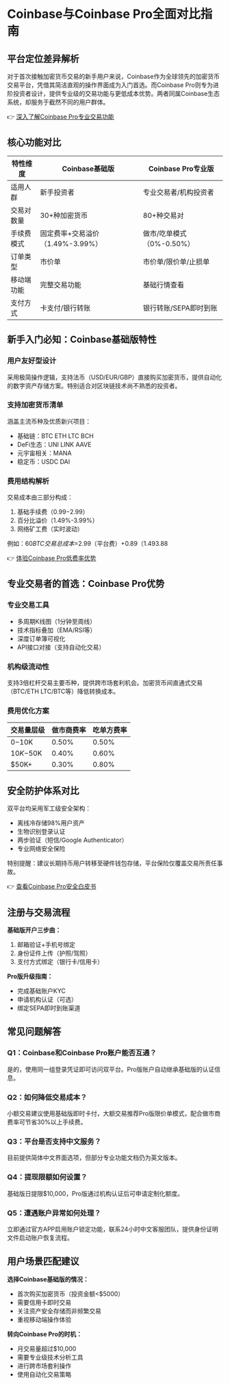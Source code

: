 # Coinbase与Coinbase Pro全面对比指南

## 平台定位差异解析

对于首次接触加密货币交易的新手用户来说，Coinbase作为全球领先的加密货币交易平台，凭借其简洁直观的操作界面成为入门首选。而Coinbase Pro则专为进阶投资者设计，提供专业级的交易功能与更低成本优势。两者同属Coinbase生态系统，却服务于截然不同的用户群体。

👉 [深入了解Coinbase Pro专业交易功能](https://bit.ly/okx_welcome)

## 核心功能对比

| 特性维度        | Coinbase基础版                | Coinbase Pro专业版            |
|-----------------|-------------------------------|-------------------------------|
| 适用人群        | 新手投资者                    | 专业交易者/机构投资者         |
| 交易对数量      | 30+种加密货币                 | 80+种交易对                   |
| 手续费模式      | 固定费率+交易溢价（1.49%-3.99%） | 做市/吃单模式（0%-0.50%）     |
| 订单类型        | 市价单                        | 市价单/限价单/止损单          |
| 移动端功能      | 完整交易功能                  | 基础行情查看                  |
| 支付方式        | 卡支付/银行转账               | 银行转账/SEPA即时到账         |

## 新手入门必知：Coinbase基础版特性

### 用户友好型设计
采用极简操作逻辑，支持法币（USD/EUR/GBP）直接购买加密货币，提供自动化的数字资产存储方案。特别适合对区块链技术尚不熟悉的投资者。

### 支持加密货币清单
涵盖主流币种及优质新兴项目：
- 基础链：BTC ETH LTC BCH
- DeFi生态：UNI LINK AAVE
- 元宇宙相关：MANA
- 稳定币：USDC DAI

### 费用结构解析
交易成本由三部分构成：
1. 基础手续费（$0.99-$2.99）
2. 百分比溢价（1.49%-3.99%）
3. 网络矿工费（实时波动）

例如：$60 BTC交易总成本=$2.99（平台费）+$0.89（1.49%）=$3.88

👉 [体验Coinbase Pro低费率优势](https://bit.ly/okx_welcome)

## 专业交易者的首选：Coinbase Pro优势

### 专业交易工具
- 多周期K线图（1分钟至周线）
- 技术指标叠加（EMA/RSI等）
- 深度订单簿可视化
- API接口对接（支持自动化交易）

### 机构级流动性
支持3倍杠杆交易主要币种，提供跨市场套利机会。加密货币间直通式交易（BTC/ETH LTC/BTC等）降低转换成本。

### 费用优化方案
| 交易量层级 | 做市商费率 | 吃单方费率 |
|------------|------------|------------|
| $0-$10K    | 0.50%      | 0.50%      |
| $10K-$50K  | 0.40%      | 0.60%      |
| $50K+      | 0.30%      | 0.80%      |

## 安全防护体系对比

双平台均采用军工级安全架构：
- 离线冷存储98%用户资产
- 生物识别登录认证
- 两步验证（短信/Google Authenticator）
- 专业网络安全保险

特别提醒：建议长期持币用户转移至硬件钱包存储，平台保险仅覆盖交易所责任事故。

👉 [查看Coinbase Pro安全白皮书](https://bit.ly/okx_welcome)

## 注册与交易流程

**基础版开户三步曲：**
1. 邮箱验证+手机号绑定
2. 身份证件上传（护照/驾照）
3. 支付方式绑定（银行卡/信用卡）

**Pro版升级指南：**
- 完成基础账户KYC
- 申请机构认证（可选）
- 绑定SEPA即时到账渠道

## 常见问题解答

### Q1：Coinbase和Coinbase Pro账户能否互通？
是的，使用同一组登录凭证即可访问双平台。Pro版账户自动继承基础版的认证信息。

### Q2：如何降低交易成本？
小额交易建议使用基础版即时卡付，大额交易推荐Pro版限价单模式，配合做市商费率可节省30%以上手续费。

### Q3：平台是否支持中文服务？
目前提供简体中文界面选项，但部分专业功能文档仍为英文版本。

### Q4：提现限额如何设置？
基础版日提限$10,000，Pro版通过机构认证后可申请定制化额度。

### Q5：遭遇账户异常如何处理？
立即通过官方APP启用账户锁定功能，联系24小时中文客服团队，提供身份证明文件启动账户恢复流程。

## 用户场景匹配建议

**选择Coinbase基础版的情况：**
- 首次购买加密货币（投资金额<$5000）
- 需要信用卡即时交易
- 关注资产安全存储而非频繁交易
- 重视移动端操作体验

**转向Coinbase Pro的时机：**
- 月交易量超过$10,000
- 需要专业级技术分析工具
- 进行跨市场套利操作
- 使用自动化交易策略
